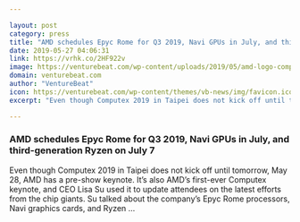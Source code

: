 ```yaml
---

layout: post
category: press
title: "AMD schedules Epyc Rome for Q3 2019, Navi GPUs in July, and third-generation Ryzen on July 7"
date: 2019-05-27 04:06:31
link: https://vrhk.co/2HF922v
image: https://venturebeat.com/wp-content/uploads/2019/05/amd-logo-computex-2019.jpg?w=1200&strip=all
domain: venturebeat.com
author: "VentureBeat"
icon: https://venturebeat.com/wp-content/themes/vb-news/img/favicon.ico
excerpt: "Even though Computex 2019 in Taipei does not kick off until tomorrow, May 28, AMD has a pre-show keynote. It’s also AMD’s first-ever Computex keynote, and CEO Lisa Su used it to update attendees on the latest efforts from the chip giants. Su talked about the company’s Epyc Rome processors, Navi graphics cards, and Ryzen …"

---
```


### AMD schedules Epyc Rome for Q3 2019, Navi GPUs in July, and third-generation Ryzen on July 7

Even though Computex 2019 in Taipei does not kick off until tomorrow, May 28, AMD has a pre-show keynote. It’s also AMD’s first-ever Computex keynote, and CEO Lisa Su used it to update attendees on the latest efforts from the chip giants. Su talked about the company’s Epyc Rome processors, Navi graphics cards, and Ryzen …